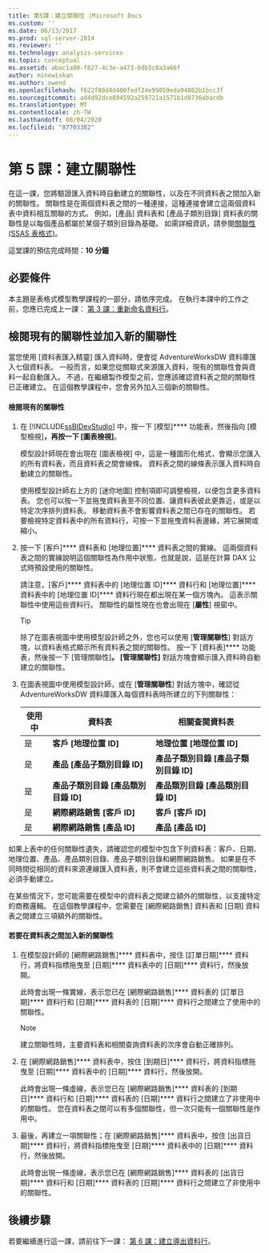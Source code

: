 ```yaml
---
title: 第5課：建立關聯性 |Microsoft Docs
ms.custom: ''
ms.date: 06/13/2017
ms.prod: sql-server-2014
ms.reviewer: ''
ms.technology: analysis-services
ms.topic: conceptual
ms.assetid: abac1a00-f827-4c3e-a473-6db5c8a3a66f
author: minewiskan
ms.author: owend
ms.openlocfilehash: f622f88d4d400fedf24e99059eda94882b1bcc3f
ms.sourcegitcommit: ad4d92dce894592a259721a1571b1d8736abacdb
ms.translationtype: MT
ms.contentlocale: zh-TW
ms.lasthandoff: 08/04/2020
ms.locfileid: "87703382"
---
```

# <a name="lesson-5-create-relationships"></a>第 5 課：建立關聯性
  在這一課，您將驗證匯入資料時自動建立的關聯性，以及在不同資料表之間加入新的關聯性。 關聯性是在兩個資料表之間的一種連接，這種連接會建立這兩個資料表中資料相互關聯的方式。 例如，[產品] 資料表和 [產品子類別目錄] 資料表的關聯性是以每個產品都屬於某個子類別目錄為基礎。 如需詳細資訊，請參閱[關聯性 &#40;SSAS 表格式&#41;](tabular-models/relationships-ssas-tabular.md)。  
  
 這堂課的預估完成時間：**10 分鐘**  
  
## <a name="prerequisites"></a>必要條件  
 本主題是表格式模型教學課程的一部分，請依序完成。 在執行本課中的工作之前，您應已完成上一課： [第 3 課：重新命名資料行](rename-columns.md)。  
  
## <a name="review-existing-relationships-and-add-new-relationships"></a>檢閱現有的關聯性並加入新的關聯性  
 當您使用 [資料表匯入精靈] 匯入資料時，便會從 AdventureWorksDW 資料庫匯入七個資料表。 一般而言，如果您從關聯式來源匯入資料，現有的關聯性會與資料一起自動匯入。 不過，在繼續製作模型之前，您應該確認資料表之間的關聯性已正確建立。 在這個教學課程中，您會另外加入三個新的關聯性。  
  
#### <a name="to-review-existing-relationships"></a>檢閱現有的關聯性  
  
1.  在 [!INCLUDE[ssBIDevStudio](../includes/ssbidevstudio-md.md)] 中，按一下 [模型]**** 功能表，然後指向 [模型檢視]****，再按一下 [圖表檢視]****。  
  
     模型設計師現在會出現在 [圖表檢視] 中，這是一種圖形化格式，會顯示您匯入的所有資料表，而且資料表之間會線條。 資料表之間的線條表示匯入資料時自動建立的關聯性。  
  
     使用模型設計師右上方的 [迷你地圖] 控制項即可調整檢視，以便包含更多資料表。 您也可以按一下並拖曳資料表至不同位置、讓資料表彼此更靠近，或是以特定次序排列資料表。 移動資料表不會影響資料表之間已存在的關聯性。 若要檢視特定資料表中的所有資料行，可按一下並拖曳資料表邊緣，將它展開或縮小。  
  
2.  按一下 [客戶]**** 資料表和 [地理位置]**** 資料表之間的實線。 這兩個資料表之間的實線說明這個關聯性為作用中狀態，也就是說，這是在計算 DAX 公式時預設使用的關聯性。  
  
     請注意，[客戶]**** 資料表中的 [地理位置 ID]**** 資料行和 [地理位置]**** 資料表中的 [地理位置 ID]**** 資料行現在都出現在某一個方塊內。 這表示關聯性中使用這些資料行。 關聯性的屬性現在也會出現在 [**屬性**] 視窗中。  
  
    > [!TIP]  
    >  除了在圖表視圖中使用模型設計師之外，您也可以使用 [**管理關聯性**] 對話方塊，以資料表格式顯示所有資料表之間的關聯性。 按一下 [資料表]**** 功能表，然後按一下 [管理關聯性]****。 [管理關聯性]**** 對話方塊會顯示匯入資料時自動建立的關聯性。  
  
3.  在圖表視圖中使用模型設計師，或在 [**管理關聯性**] 對話方塊中，確認從 AdventureWorksDW 資料庫匯入每個資料表時所建立的下列關聯性：  
  
    |使用中|資料表|相關查閱資料表|  
    |------------|-----------|--------------------------|  
    |是|**客戶 [地理位置 ID]**|**地理位置 [地理位置 ID]**|  
    |是|**產品 [產品子類別目錄 ID]**|**產品子類別目錄 [產品子類別目錄 ID]**|  
    |是|**產品子類別目錄 [產品類別目錄 ID]**|**產品類別目錄 [產品類別目錄 ID]**|  
    |是|**網際網路銷售 [客戶 ID]**|**客戶 [客戶 ID]**|  
    |是|**網際網路銷售 [產品 ID]**|**產品 [產品 ID]**|  
  
 如果上表中的任何關聯性遺失，請確認您的模型中包含下列資料表：客戶、日期、地理位置、產品、產品類別目錄、產品子類別目錄和網際網路銷售。 如果是在不同時間從相同的資料來源連線匯入資料表，則不會建立這些資料表之間的關聯性，必須手動建立。  
  
 在某些情況下，您可能需要在模型中的資料表之間建立額外的關聯性，以支援特定的商務邏輯。 在這個教學課程中，您需要在 [網際網路銷售] 資料表和 [日期] 資料表之間建立三項額外的關聯性。  
  
#### <a name="to-add-new-relationships-between-tables"></a>若要在資料表之間加入新的關聯性  
  
1.  在模型設計師的 [網際網路銷售]**** 資料表中，按住 [訂單日期]**** 資料行，將資料指標拖曳至 [日期]**** 資料表中的 [日期]**** 資料行，然後放開。  
  
     此時會出現一條實線，表示您已在 [網際網路銷售]**** 資料表的 [訂單日期]**** 資料行和 [日期]**** 資料表的 [日期]**** 資料行之間建立了使用中的關聯性。  
  
    > [!NOTE]  
    >  建立關聯性時，主要資料表和相關查詢資料表的次序會自動正確排列。  
  
2.  在 [網際網路銷售]**** 資料表中，按住 [到期日]**** 資料行，將資料指標拖曳至 [日期]**** 資料表中的 [日期]**** 資料行，然後放開。  
  
     此時會出現一條虛線，表示您已在 [網際網路銷售]**** 資料表的 [到期日]**** 資料行和 [日期]**** 資料表的 [日期]**** 資料行之間建立了非使用中的關聯性。 您在資料表之間可以有多個關聯性，但一次只能有一個關聯性是作用中。  
  
3.  最後，再建立一項關聯性；在 [網際網路銷售]**** 資料表中，按住 [出貨日期]**** 資料行，將資料指標拖曳至 [日期]**** 資料表中的 [日期]**** 資料行，然後放開。  
  
     此時會出現一條虛線，表示您已在 [網際網路銷售]**** 資料表的 [出貨日期]**** 資料行和 [日期]**** 資料表的 [日期]**** 資料行之間建立了非使用中的關聯性。  
  
## <a name="next-step"></a>後續步驟  
 若要繼續進行這一課，請前往下一課： [第 6 課：建立導出資料行](lesson-5-create-calculated-columns.md)。  
  
  
